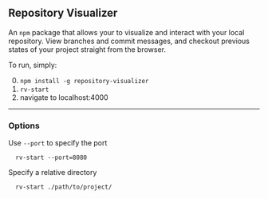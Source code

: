 ## Repository Visualizer

An `npm` package that allows your to visualize and interact with your local repository. View branches and commit messages, and checkout previous states of your project straight from the browser.

To run, simply:

  0. `npm install -g repository-visualizer`
  0. `rv-start`
  0. navigate to localhost:4000

---

### Options

Use `--port` to specify the port

```
  rv-start --port=8080
```

Specify a relative directory

```
  rv-start ./path/to/project/
```
